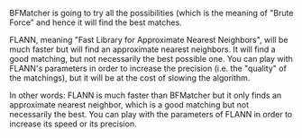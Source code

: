 BFMatcher is going to try all the possibilities (which is the meaning of "Brute Force" and hence it will find the best matches.

FLANN, meaning "Fast Library for Approximate Nearest Neighbors", will be much faster but will find an approximate nearest neighbors. It will find a good matching, but not necessarily the best possible one. You can play with FLANN's parameters in order to increase the precision (i.e. the "quality" of the matchings), but it will be at the cost of slowing the algorithm.

In other words: FLANN is much faster than BFMatcher but it only finds an approximate nearest neighbor, which is a good matching but not necessarily the best. You can play with the parameters of FLANN in order to increase its speed or its precision.
